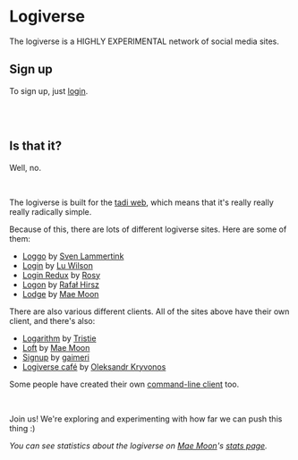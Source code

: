 # Logiverse

The logiverse is a HIGHLY EXPERIMENTAL network of social media sites. 

## Sign up

To sign up, just [login](https://todepond.com/lab/login).

<br>

<br>

## Is that it? 

Well, no.

<br>

The logiverse is built for the [tadi web](https://www.youtube.com/watch?v=ft6xOAijwFo), which means that it's really really really radically simple.

Because of this, there are lots of different logiverse sites. Here are some of them: 

- [Loggo](https://svenlaa.com/playground/loggo) by [Sven Lammertink](https://svenlaa.com)
- [Login](https://todepond.com/lab/login) by [Lu Wilson](https://todepond.com)
- [Login Redux](https://login.rossilaz.xyz) by [Rosy](https://mastodon.gamedev.place/@Mittzy)
- [Logon](https://evolved.systems/logon) by [Rafał Hirsz](https://evolved.systems)
- [Lodge](https://lodge.maemoon.me) by [Mae Moon](http://maemoon.me)

There are also various different clients. All of the sites above have their own client, and there's also:

- [Logarithm](https://tristie.org/logarithm/) by [Tristie](https://tristie.org)
- [Loft](https://github.com/cute-catgirl/Loft) by [Mae Moon](http://maemoon.me)
- [Signup](https://gaimeri.github.io/signup/) by [gaimeri](https://bsky.app/profile/gaimeri.bsky.social)
- [Logiverse café](https://uprun.github.io/logiverse-cafe/logiverse-caf%C3%A9.html) by [Oleksandr Kryvonos](https://uprun.github.io/)

Some people have created their own [command-line client](https://xoxo.zone/@annika/113136710954037798) too.

<br>

Join us! We're exploring and experimenting with how far we can push this thing :)

*You can see statistics about the logiverse on [Mae Moon](http://maemoon.me)'s [stats page](https://lodge.maemoon.me/stats).*

<br>
